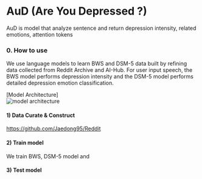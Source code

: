 # AuD (Are You Depressed ?)
AuD is model that analyze sentence and return depression intensity, related emotions, attention tokens 

### 0. How to use 

We use language models to learn BWS and DSM-5 data built by refining data collected from Reddit Archive and AI-Hub. For user input speech, the BWS model performs depression intensity and the DSM-5 model performs detailed depression emotion classification.

[Model Architecture]   
![model architecture](https://user-images.githubusercontent.com/48609095/223356781-7e6dd680-9f92-4583-96bd-de4865ff857d.PNG)

#### 1) Data Curate & Construct 
https://github.com/Jaedong95/Reddit

#### 2) Train model 
We train BWS, DSM-5 model and 

#### 3) Test model 



